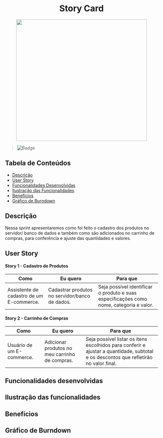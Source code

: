 <h1 align="center"> Story Card  </h1>  

<p align="center">
  <img src="https://github.com/DolphinDatabase/DescontOn/blob/29c778672ea5ac5fc20a4a3a71ca707019fbe360/Imagens/StoryCards.png" height="400" width="430" />
</p>

> ![Badge](https://img.shields.io/badge/STATUS-DESENVOLVIMENTO-yellow)


<!--<h1 align="center"> DescontOn </h1>-->


## Tabela de Conteúdos

 * [Descrição](#descrição)
 * [User Story](#user-story)
 * [Funcionalidades Desenvolvidas](#funcionalidades-desenvolvidas) 
 * [Ilustração das Funcionalidades](#ilustração-das-funcionalidades)   
 * [Benefícios](#benefícios)
 * [Gráfico de Burndown](gráfico-de-burndown)



## Descrição

Nessa sprint apresentaremos como foi feito o cadastro dos produtos no servidor/ banco de dados e também como são adicionados no carrinho de compras, para conferência e ajuste das quantidades e valores.

## User Story
  
 #### **Story 1 - Cadastro de Produtos** 
  
| Como | Eu quero | Para que |
| ------- | ------- | ------- |
| Assistente de cadastro de um E-commerce. | Cadastrar produtos no servidor/banco de dados. | Seja possível identificar o produto e suas especificações como nome, categoria e valor. |

  #### **Story 2 - Carrinho de Compras**

| Como | Eu quero | Para que |
| ------- | ------- | ------- |
| Usuário de um E-commerce. | Adicionar produtos no meu carrinho de compras. | Seja possível listar os itens escolhidos para conferir e ajustar a quantidade, subtotal e os descontos que refletirão no valor final. |

## Funcionalidades desenvolvidas 

## Ilustração das funcionalidades

## Benefícios

## Gráfico de Burndown

